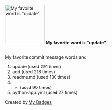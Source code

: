 <img src="https://github.com/my-badges/my-badges/blob/master/src/all-badges/favorite-word/favorite-word.png?raw=true" alt="My favorite word is &quot;update&quot;." title="My favorite word is &quot;update&quot;." width="128">
<strong>My favorite word is &quot;update&quot;.</strong>
<br><br>

My favorite commit message words are:

1. update (used 291 times)
2. add (used 218 times)
3. readme.md (used 130 times)
4. * (used 90 times)
5. python-app.yml (used 27 times)


Created by <a href="https://github.com/my-badges/my-badges">My Badges</a>